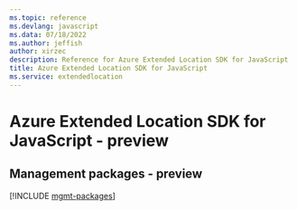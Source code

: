 ```yaml
---
ms.topic: reference
ms.devlang: javascript
ms.data: 07/18/2022
ms.author: jeffish
author: xirzec
description: Reference for Azure Extended Location SDK for JavaScript
title: Azure Extended Location SDK for JavaScript
ms.service: extendedlocation
---
```

# Azure Extended Location SDK for JavaScript - preview

## Management packages - preview
[!INCLUDE [mgmt-packages](extended-location-mgmt-index.md)]
